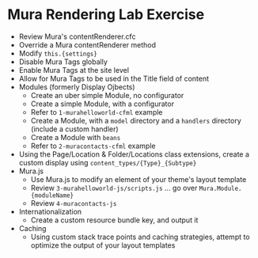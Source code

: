 # Mura Rendering Lab Exercise

* Review Mura's contentRenderer.cfc
* Override a Mura contentRenderer method
* Modify `this.{settings}`
* Disable Mura Tags globally
* Enable Mura Tags at the site level
* Allow for Mura Tags to be used in the Title field of content
* Modules (formerly Display Ojbects)
  * Create an uber simple Module, no configurator
  * Create a simple Module, with a configurator
  * Refer to `1-murahelloworld-cfml` example
  * Create a Module, with a `model` directory and a `handlers` directory (include a custom handler)
  * Create a Module with `beans`
  * Refer to `2-muracontacts-cfml` example
* Using the Page/Location & Folder/Locations class extensions, create a custom display
using `content_types/{Type}_{Subtype}`
* Mura.js
  * Use Mura.js to modify an element of your theme's layout template
  * Review `3-murahelloworld-js/scripts.js` ... go over `Mura.Module.{moduleName}`
  * Review `4-muracontacts-js`
* Internationalization
  * Create a custom resource bundle key, and output it
* Caching
  * Using custom stack trace points and caching strategies, attempt to optimize the output of your layout templates
